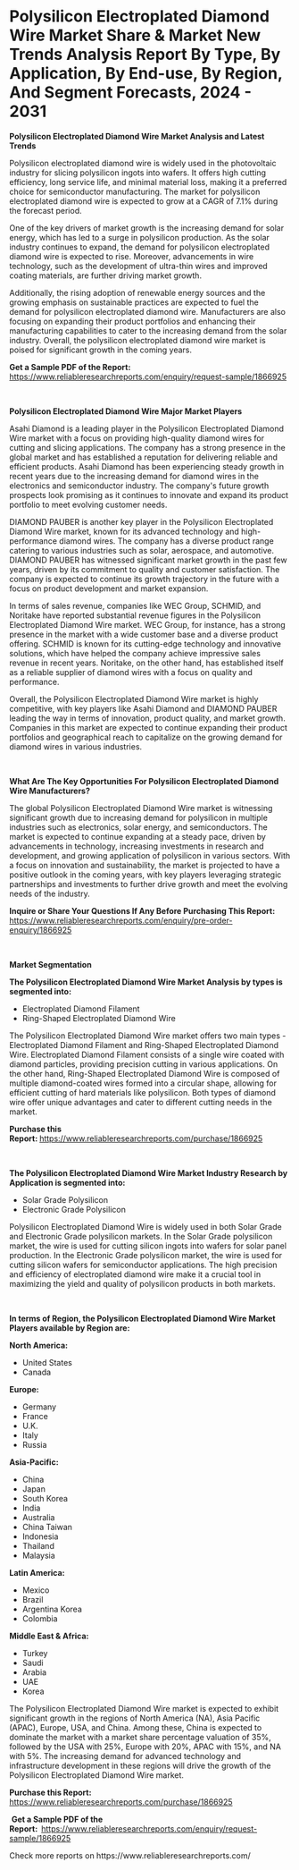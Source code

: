 <p><h1>Polysilicon Electroplated Diamond Wire Market Share & Market New Trends Analysis Report By Type, By Application, By End-use, By Region, And Segment Forecasts, 2024 - 2031</h1></p><p><strong>Polysilicon Electroplated Diamond Wire Market Analysis and Latest Trends</strong></p>
<p><p>Polysilicon electroplated diamond wire is widely used in the photovoltaic industry for slicing polysilicon ingots into wafers. It offers high cutting efficiency, long service life, and minimal material loss, making it a preferred choice for semiconductor manufacturing. The market for polysilicon electroplated diamond wire is expected to grow at a CAGR of 7.1% during the forecast period. </p><p>One of the key drivers of market growth is the increasing demand for solar energy, which has led to a surge in polysilicon production. As the solar industry continues to expand, the demand for polysilicon electroplated diamond wire is expected to rise. Moreover, advancements in wire technology, such as the development of ultra-thin wires and improved coating materials, are further driving market growth.</p><p>Additionally, the rising adoption of renewable energy sources and the growing emphasis on sustainable practices are expected to fuel the demand for polysilicon electroplated diamond wire. Manufacturers are also focusing on expanding their product portfolios and enhancing their manufacturing capabilities to cater to the increasing demand from the solar industry. Overall, the polysilicon electroplated diamond wire market is poised for significant growth in the coming years.</p></p>
<p><strong>Get a Sample PDF of the Report:&nbsp;</strong> <a href="https://www.reliableresearchreports.com/enquiry/request-sample/1866925">https://www.reliableresearchreports.com/enquiry/request-sample/1866925</a></p>
<p>&nbsp;</p>
<p><strong>Polysilicon Electroplated Diamond Wire Major Market Players</strong></p>
<p><p>Asahi Diamond is a leading player in the Polysilicon Electroplated Diamond Wire market with a focus on providing high-quality diamond wires for cutting and slicing applications. The company has a strong presence in the global market and has established a reputation for delivering reliable and efficient products. Asahi Diamond has been experiencing steady growth in recent years due to the increasing demand for diamond wires in the electronics and semiconductor industry. The company's future growth prospects look promising as it continues to innovate and expand its product portfolio to meet evolving customer needs.</p><p>DIAMOND PAUBER is another key player in the Polysilicon Electroplated Diamond Wire market, known for its advanced technology and high-performance diamond wires. The company has a diverse product range catering to various industries such as solar, aerospace, and automotive. DIAMOND PAUBER has witnessed significant market growth in the past few years, driven by its commitment to quality and customer satisfaction. The company is expected to continue its growth trajectory in the future with a focus on product development and market expansion.</p><p>In terms of sales revenue, companies like WEC Group, SCHMID, and Noritake have reported substantial revenue figures in the Polysilicon Electroplated Diamond Wire market. WEC Group, for instance, has a strong presence in the market with a wide customer base and a diverse product offering. SCHMID is known for its cutting-edge technology and innovative solutions, which have helped the company achieve impressive sales revenue in recent years. Noritake, on the other hand, has established itself as a reliable supplier of diamond wires with a focus on quality and performance.</p><p>Overall, the Polysilicon Electroplated Diamond Wire market is highly competitive, with key players like Asahi Diamond and DIAMOND PAUBER leading the way in terms of innovation, product quality, and market growth. Companies in this market are expected to continue expanding their product portfolios and geographical reach to capitalize on the growing demand for diamond wires in various industries.</p></p>
<p>&nbsp;</p>
<p><strong>What Are The Key Opportunities For Polysilicon Electroplated Diamond Wire Manufacturers?</strong></p>
<p><p>The global Polysilicon Electroplated Diamond Wire market is witnessing significant growth due to increasing demand for polysilicon in multiple industries such as electronics, solar energy, and semiconductors. The market is expected to continue expanding at a steady pace, driven by advancements in technology, increasing investments in research and development, and growing application of polysilicon in various sectors. With a focus on innovation and sustainability, the market is projected to have a positive outlook in the coming years, with key players leveraging strategic partnerships and investments to further drive growth and meet the evolving needs of the industry.</p></p>
<p><strong>Inquire or Share Your Questions If Any Before Purchasing This Report:</strong> <a href="https://www.reliableresearchreports.com/enquiry/pre-order-enquiry/1866925">https://www.reliableresearchreports.com/enquiry/pre-order-enquiry/1866925</a></p>
<p>&nbsp;</p>
<p><strong>Market Segmentation</strong></p>
<p><strong>The Polysilicon Electroplated Diamond Wire Market Analysis by types is segmented into:</strong></p>
<p><ul><li>Electroplated Diamond Filament</li><li>Ring-Shaped Electroplated Diamond Wire</li></ul></p>
<p><p>The Polysilicon Electroplated Diamond Wire market offers two main types - Electroplated Diamond Filament and Ring-Shaped Electroplated Diamond Wire. Electroplated Diamond Filament consists of a single wire coated with diamond particles, providing precision cutting in various applications. On the other hand, Ring-Shaped Electroplated Diamond Wire is composed of multiple diamond-coated wires formed into a circular shape, allowing for efficient cutting of hard materials like polysilicon. Both types of diamond wire offer unique advantages and cater to different cutting needs in the market.</p></p>
<p><strong>Purchase this Report:&nbsp;</strong><a href="https://www.reliableresearchreports.com/purchase/1866925">https://www.reliableresearchreports.com/purchase/1866925</a></p>
<p>&nbsp;</p>
<p><strong>The Polysilicon Electroplated Diamond Wire Market Industry Research by Application is segmented into:</strong></p>
<p><ul><li>Solar Grade Polysilicon</li><li>Electronic Grade Polysilicon</li></ul></p>
<p><p>Polysilicon Electroplated Diamond Wire is widely used in both Solar Grade and Electronic Grade polysilicon markets. In the Solar Grade polysilicon market, the wire is used for cutting silicon ingots into wafers for solar panel production. In the Electronic Grade polysilicon market, the wire is used for cutting silicon wafers for semiconductor applications. The high precision and efficiency of electroplated diamond wire make it a crucial tool in maximizing the yield and quality of polysilicon products in both markets.</p></p>
<p>&nbsp;</p>
<p><strong>In terms of Region, the Polysilicon Electroplated Diamond Wire Market Players available by Region are:</strong></p>
<p>
    <p> <strong> North America: </strong>
        <ul>
            <li>United States</li>
            <li>Canada</li>
        </ul>
        </p> 
    <p> <strong> Europe: </strong>
        <ul>
            <li>Germany</li>
            <li>France</li>
            <li>U.K.</li>
            <li>Italy</li>
            <li>Russia</li>
        </ul>
        </p> 
    <p> <strong> Asia-Pacific: </strong>
        <ul>
            <li>China</li>
            <li>Japan</li>
            <li>South Korea</li>
            <li>India</li>
            <li>Australia</li>
            <li>China Taiwan</li>
            <li>Indonesia</li>
            <li>Thailand</li>
            <li>Malaysia</li>
        </ul>
        </p> 
    <p> <strong> Latin America: </strong>
        <ul>
            <li>Mexico</li>
            <li>Brazil</li>
            <li>Argentina Korea</li>
            <li>Colombia</li>
        </ul>
        </p> 
    <p> <strong> Middle East & Africa: </strong>
        <ul>
            <li>Turkey</li>
            <li>Saudi</li>
            <li>Arabia</li>
            <li>UAE</li>
            <li>Korea</li>
        </ul>
    </p>
    </p>
<p><p>The Polysilicon Electroplated Diamond Wire market is expected to exhibit significant growth in the regions of North America (NA), Asia Pacific (APAC), Europe, USA, and China. Among these, China is expected to dominate the market with a market share percentage valuation of 35%, followed by the USA with 25%, Europe with 20%, APAC with 15%, and NA with 5%. The increasing demand for advanced technology and infrastructure development in these regions will drive the growth of the Polysilicon Electroplated Diamond Wire market.</p></p>
<p><strong>Purchase this Report: </strong><a href="https://www.reliableresearchreports.com/purchase/1866925">https://www.reliableresearchreports.com/purchase/1866925</a></p>
<p>&nbsp;<strong>Get a Sample PDF of the Report:&nbsp;&nbsp;</strong><a href="https://www.reliableresearchreports.com/enquiry/request-sample/1866925">https://www.reliableresearchreports.com/enquiry/request-sample/1866925</a></p>
<p><strong></strong></p>
<p>Check more reports on https://www.reliableresearchreports.com/</p>